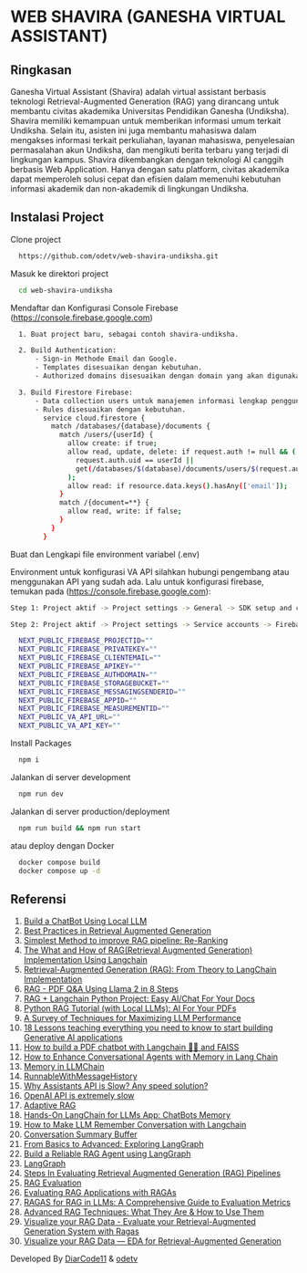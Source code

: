 # WEB SHAVIRA (GANESHA VIRTUAL ASSISTANT)

## Ringkasan

Ganesha Virtual Assistant (Shavira) adalah virtual assistant berbasis teknologi Retrieval-Augmented Generation (RAG) yang dirancang untuk membantu civitas akademika Universitas Pendidikan Ganesha (Undiksha). Shavira memiliki kemampuan untuk memberikan informasi umum terkait Undiksha. Selain itu, asisten ini juga membantu mahasiswa dalam mengakses informasi terkait perkuliahan, layanan mahasiswa, penyelesaian permasalahan akun Undiksha, dan mengikuti berita terbaru yang terjadi di lingkungan kampus. Shavira dikembangkan dengan teknologi AI canggih berbasis Web Application. Hanya dengan satu platform, civitas akademika dapat memperoleh solusi cepat dan efisien dalam memenuhi kebutuhan informasi akademik dan non-akademik di lingkungan Undiksha.

## Instalasi Project

Clone project

```bash
  https://github.com/odetv/web-shavira-undiksha.git
```

Masuk ke direktori project

```bash
  cd web-shavira-undiksha
```

Mendaftar dan Konfigurasi Console Firebase (https://console.firebase.google.com)

```bash
  1. Buat project baru, sebagai contoh shavira-undiksha.

  2. Build Authentication:
      - Sign-in Methode Email dan Google.
      - Templates disesuaikan dengan kebutuhan.
      - Authorized domains disesuaikan dengan domain yang akan digunakan.

  3. Build Firestore Firebase:
      - Data collection users untuk manajemen informasi lengkap pengguna yang terdaftar.
      - Rules disesuaikan dengan kebutuhan.
        service cloud.firestore {
          match /databases/{database}/documents {
            match /users/{userId} {
              allow create: if true;
              allow read, update, delete: if request.auth != null && (
                request.auth.uid == userId ||
                get(/databases/$(database)/documents/users/$(request.auth.uid)).data.role == "admin"
              );
              allow read: if resource.data.keys().hasAny(['email']);
            }
            match /{document=**} {
              allow read, write: if false;
            }
          }
        }
```

Buat dan Lengkapi file environment variabel (.env)

Environment untuk konfigurasi VA API silahkan hubungi pengembang atau menggunakan API yang sudah ada. Lalu untuk konfigurasi firebase, temukan pada (https://console.firebase.google.com):

```bash
Step 1: Project aktif -> Project settings -> General -> SDK setup and configuration
```

```bash
Step 2: Project aktif -> Project settings -> Service accounts -> Firebase Admin SDK -> Node.js -> Generate new private key
```

```bash
  NEXT_PUBLIC_FIREBASE_PROJECTID=""
  NEXT_PUBLIC_FIREBASE_PRIVATEKEY=""
  NEXT_PUBLIC_FIREBASE_CLIENTEMAIL=""
  NEXT_PUBLIC_FIREBASE_APIKEY=""
  NEXT_PUBLIC_FIREBASE_AUTHDOMAIN=""
  NEXT_PUBLIC_FIREBASE_STORAGEBUCKET=""
  NEXT_PUBLIC_FIREBASE_MESSAGINGSENDERID=""
  NEXT_PUBLIC_FIREBASE_APPID=""
  NEXT_PUBLIC_FIREBASE_MEASUREMENTID=""
  NEXT_PUBLIC_VA_API_URL=""
  NEXT_PUBLIC_VA_API_KEY=""
```

Install Packages

```bash
  npm i
```

Jalankan di server development

```bash
  npm run dev
```

Jalankan di server production/deployment

```bash
  npm run build && npm run start
```

atau deploy dengan Docker

```bash
  docker compose build
  docker compose up -d
```

## Referensi

1. [Build a ChatBot Using Local LLM](https://datasciencenerd.us/build-a-chatbot-using-local-llm-6b8dbb0ca514)
2. [Best Practices in Retrieval Augmented Generation](https://gradientflow.substack.com/p/best-practices-in-retrieval-augmented)
3. [Simplest Method to improve RAG pipeline: Re-Ranking](https://medium.com/etoai/simplest-method-to-improve-rag-pipeline-re-ranking-cf6eaec6d544)
4. [The What and How of RAG(Retrieval Augmented Generation) Implementation Using Langchain](https://srinivas-mahakud.medium.com/the-what-and-how-of-retrieval-augmented-generation-8e4a05c08a50)
5. [Retrieval-Augmented Generation (RAG): From Theory to LangChain Implementation](https://towardsdatascience.com/retrieval-augmented-generation-rag-from-theory-to-langchain-implementation-4e9bd5f6a4f2)
6. [RAG - PDF Q&A Using Llama 2 in 8 Steps](https://medium.com/@Sanjjushri/rag-pdf-q-a-using-llama-2-in-8-steps-021a7dbe26e1)
7. [RAG + Langchain Python Project: Easy AI/Chat For Your Docs](https://youtu.be/tcqEUSNCn8I)
8. [Python RAG Tutorial (with Local LLMs): Al For Your PDFs](https://youtu.be/2TJxpyO3ei4)
9. [A Survey of Techniques for Maximizing LLM Performance](https://youtu.be/ahnGLM-RC1Y)
10. [18 Lessons teaching everything you need to know to start building Generative AI applications](https://microsoft.github.io/generative-ai-for-beginners/#/)
11. [How to build a PDF chatbot with Langchain 🦜🔗 and FAISS](https://kevincoder.co.za/how-to-build-a-pdf-chatbot-with-langchain-and-faiss)
12. [How to Enhance Conversational Agents with Memory in Lang Chain](https://heartbeat.comet.ml/how-to-enhance-conversational-agents-with-memory-in-lang-chain-6aadd335b621)
13. [Memory in LLMChain](https://python.langchain.com/v0.1/docs/modules/memory/adding_memory/)
14. [RunnableWithMessageHistory](https://api.python.langchain.com/en/latest/runnables/langchain_core.runnables.history.RunnableWithMessageHistory.html#langchain_core.runnables.history.RunnableWithMessageHistory)
15. [Why Assistants API is Slow? Any speed solution?](https://community.openai.com/t/why-assistants-api-is-slow-any-speed-solution/558065)
16. [OpenAI API is extremely slow](https://github.com/langchain-ai/langchain/issues/11836)
17. [Adaptive RAG](https://langchain-ai.github.io/langgraph/tutorials/rag/langgraph_adaptive_rag/)
18. [Hands-On LangChain for LLMs App: ChatBots Memory](https://pub.towardsai.net/hands-on-langchain-for-llms-app-chatbots-memory-9394030e5a9e)
19. [How to Make LLM Remember Conversation with Langchain](https://medium.com/@vinayakdeshpande111/how-to-make-llm-remember-conversation-with-langchain-924083079d95)
20. [Conversation Summary Buffer](https://python.langchain.com/v0.1/docs/modules/memory/types/summary_buffer/)
21. [From Basics to Advanced: Exploring LangGraph](https://towardsdatascience.com/from-basics-to-advanced-exploring-langgraph-e8c1cf4db787)
22. [Build a Reliable RAG Agent using LangGraph](https://medium.com/the-ai-forum/build-a-reliable-rag-agent-using-langgraph-2694d55995cd)
23. [LangGraph](https://langchain-ai.github.io/langgraph/)
24. [Steps In Evaluating Retrieval Augmented Generation (RAG) Pipelines](https://cobusgreyling.medium.com/steps-in-evaluating-retrieval-augmented-generation-rag-pipelines-7d4b393e62b3)
25. [RAG Evaluation](https://cobusgreyling.medium.com/rag-evaluation-9813a931b3d4)
26. [Evaluating RAG Applications with RAGAs](https://towardsdatascience.com/evaluating-rag-applications-with-ragas-81d67b0ee31a)
27. [RAGAS for RAG in LLMs: A Comprehensive Guide to Evaluation Metrics](https://dkaarthick.medium.com/ragas-for-rag-in-llms-a-comprehensive-guide-to-evaluation-metrics-3aca142d6e38)
28. [Advanced RAG Techniques: What They Are & How to Use Them](https://www.falkordb.com/blog/advanced-rag/)
29. [Visualize your RAG Data - Evaluate your Retrieval-Augmented Generation System with Ragas](https://towardsdatascience.com/visualize-your-rag-data-evaluate-your-retrieval-augmented-generation-system-with-ragas-fc2486308557/)
30. [Visualize your RAG Data — EDA for Retrieval-Augmented Generation](https://itnext.io/visualize-your-rag-data-eda-for-retrieval-augmented-generation-0701ee98768f)

Developed By [DiarCode11](https://github.com/DiarCode11) & [odetv](https://github.com/odetv)
